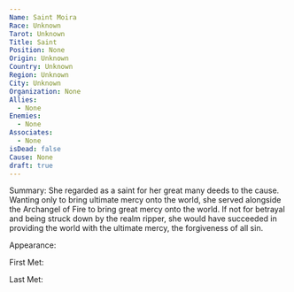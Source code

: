 ```yaml
---
Name: Saint Moira
Race: Unknown
Tarot: Unknown
Title: Saint
Position: None
Origin: Unknown
Country: Unknown
Region: Unknown
City: Unknown
Organization: None
Allies:
  - None
Enemies:
  - None
Associates:
  - None
isDead: false
Cause: None
draft: true
---
```

Summary:
She regarded as a saint for her great many deeds to the cause. Wanting only to bring ultimate mercy onto the world, she served alongside the Archangel of Fire to bring great mercy onto the world. If not for betrayal and being struck down by the realm ripper, she would have succeeded in providing the world with the ultimate mercy, the forgiveness of all sin.

Appearance: 

First Met: 

Last Met: 
